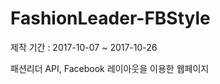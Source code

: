  # FashionLeader-FBStyle
 제작 기간 : 2017-10-07 ~ 2017-10-26
  
  패션리더 API, Facebook 레이아웃을 이용한 웹페이지
  
